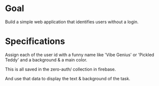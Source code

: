 # Goal

Build a simple web application that identifies users without a login.

# Specifications

Assign each of the user id with a funny name like 'Vibe Genius' or 'Pickled Teddy' and a background & a main color.

This is all saved in the zero-auth/ collection in firebase.

And use that data to display the text & background of the task.
